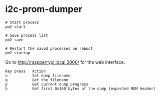 # i2c-prom-dumper

```
# Start process
pm2 start

# Save process list
pm2 save

# Restart the saved processes on reboot
pm2 startup
```

Go to http://raspberrypi.local:3000/ for the web interface.

```
Key press   Action
n           Set dump filename
q           Get the filename
p           Get current dump progress
h           Get first 0x100 bytes of the dump (expected ROM header)
```